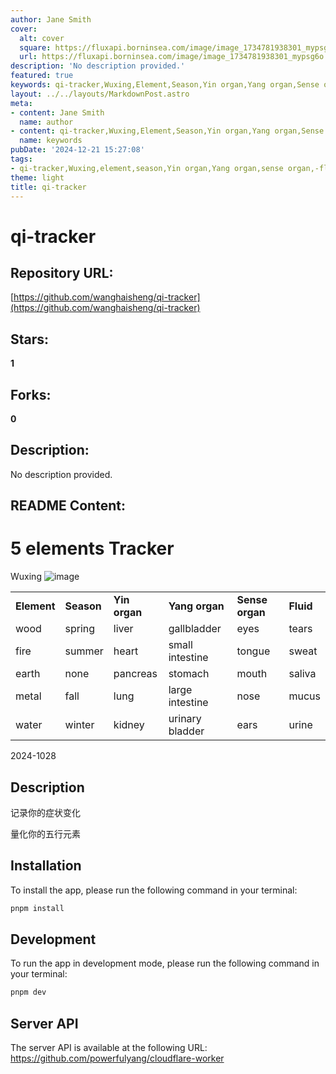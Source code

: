 ```yaml
---
author: Jane Smith
cover:
  alt: cover
  square: https://fluxapi.borninsea.com/image/image_1734781938301_mypsg6o
  url: https://fluxapi.borninsea.com/image/image_1734781938301_mypsg6o
description: 'No description provided.'
featured: true
keywords: qi-tracker,Wuxing,Element,Season,Yin organ,Yang organ,Sense organ,Fluid,wood,fire,earth,metal,water,spring,summer,fall,winter,liver,gallbladder,heart,small intestine,pancreas,stomach,lung,large intestine,kidney,urinary bladder,eyes,tongue,mouth,nose,ears,tears,sweat, saliva,mucus,urine,installation,development,terminal,pnpm,server API
layout: ../../layouts/MarkdownPost.astro
meta:
- content: Jane Smith
  name: author
- content: qi-tracker,Wuxing,Element,Season,Yin organ,Yang organ,Sense organ,Fluid,wood,fire,earth,metal,water,spring,summer,fall,winter,liver,gallbladder,heart,small intestine,pancreas,stomach,lung,large intestine,kidney,urinary bladder,eyes,tongue,mouth,nose,ears,tears,sweat, saliva,mucus,urine,installation,development,terminal,pnpm,server API
  name: keywords
pubDate: '2024-12-21 15:27:08'
tags:
- qi-tracker,Wuxing,element,season,Yin organ,Yang organ,sense organ,-fluid,installation,development,server API
theme: light
title: qi-tracker
---
```


# qi-tracker

## Repository URL: 
[https://github.com/wanghaisheng/qi-tracker](https://github.com/wanghaisheng/qi-tracker)

## Stars: 
**1**

## Forks: 
**0**

## Description: 
No description provided.

## README Content: 
# 5 elements Tracker
Wuxing
![image](https://github.com/user-attachments/assets/cfd6e6ed-5d31-487e-877f-4126fbde23d8)


<table class="responsive css-1pp4cxb"><tbody><tr><td><strong>Element</strong></td><td><strong>Season</strong></td><td><strong>Yin organ</strong></td><td><strong>Yang organ</strong></td><td><strong>Sense organ</strong></td><td><strong>Fluid</strong></td></tr><tr><td>wood</td><td>spring</td><td>liver</td><td style="">gallbladder</td><td>eyes</td><td>tears</td></tr><tr><td>fire</td><td>summer</td><td>heart</td><td>small intestine</td><td>tongue</td><td>sweat</td></tr><tr><td>earth</td><td>none</td><td>pancreas</td><td>stomach</td><td>mouth</td><td>saliva</td></tr><tr><td>metal</td><td>fall</td><td>lung</td><td>large intestine</td><td>nose</td><td>mucus</td></tr><tr><td>water</td><td>winter</td><td>kidney</td><td>urinary bladder</td><td>ears</td><td>urine</td></tr></tbody></table>



2024-1028

## Description


记录你的症状变化

量化你的五行元素


## Installation

To install the app, please run the following command in your terminal:
```bash
pnpm install
```

## Development

To run the app in development mode, please run the following command in your terminal:
```bash
pnpm dev
```

## Server API

The server API is available at the following URL: https://github.com/powerfulyang/cloudflare-worker

